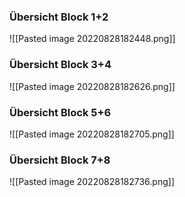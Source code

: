 ### Übersicht Block 1+2
![[Pasted image 20220828182448.png]]

### Übersicht Block 3+4
![[Pasted image 20220828182626.png]]

### Übersicht Block 5+6
![[Pasted image 20220828182705.png]]

### Übersicht Block 7+8
![[Pasted image 20220828182736.png]]